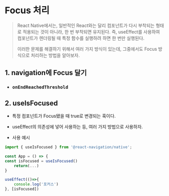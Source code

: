 # Focus 처리

> React Native에서는, 일반적인 React와는 달리 컴포넌트가 다시 부착되는 형태로 적용되는 것이 아니라, 한 번 부착되면 유지된다. 즉, useEffect를 사용하여 컴포넌트가 렌더링될 때 특정 함수를 실행하려 하면 한 번만 실행된다.
> 
> 이러한 문제를 해결하기 위해서 여러 가지 방식이 있는데, 그중에서도 Focus 방식으로 처리하는 방법을 알아보자.



## 1. navigation에 Focus 달기

- ### `onEndReachedThreshold`



## 2. useIsFocused

- 특정 컴포넌트가 Focus됐을 때 true로 변경되는 훅이다.

- useEffect의 의존성에 넣어 사용하는 등, 여러 가지 방법으로 사용하자.

- 사용 예시

```js
import { useIsFocused } from '@react-navigation/native';

const App = () => {
const isFocused = useIsFocused()
    return(...)
}

useEffect(()=>{
    console.log('포커스')
}, [isFocused])
```
